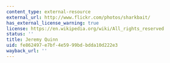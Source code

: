 ```yaml
---
content_type: external-resource
external_url: http://www.flickr.com/photos/sharkbait/
has_external_license_warning: true
license: https://en.wikipedia.org/wiki/All_rights_reserved
status: ''
title: Jeremy Quinn
uid: fe862497-e7bf-4e59-99bd-bdda10d222e3
wayback_url: ''
---
```

